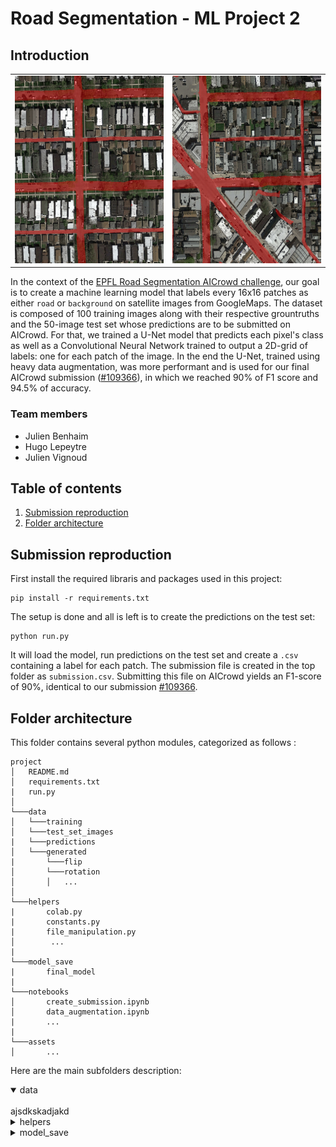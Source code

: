 # Road Segmentation - ML Project 2 

<!-- ## On the empirical comparison between a data-augmented U-Net and a patch-wise CNN -->

## Introduction

<table>
    <tr>
        <td>
            <img src="/assets/readme_img_1.png" width="300" height="300" />
        </td>
        <td>
            <img src="/assets/readme_img_2.png" width="300" height="300" />
        </td>
    </tr>
</table>

In the context of the [EPFL Road Segmentation AICrowd challenge](https://www.aicrowd.com/challenges/epfl-ml-road-segmentation), our goal is to create a machine learning model that labels every 16x16 patches as either `road` or `background` on satellite images from GoogleMaps. The dataset is composed of 100 training images along with their respective grountruths and the 50-image test set whose predictions are to be submitted on AICrowd. 
For that, we trained a U-Net model that predicts each pixel's class as well as a Convolutional Neural Network trained to output a 2D-grid of labels: one for each patch of the image. In the end the U-Net, trained using heavy data augmentation, was more performant and is used for our final AICrowd submission ([#109366](https://www.aicrowd.com/challenges/epfl-ml-road-segmentation/submissions/109366)), in which we reached 90% of F1 score and 94.5% of accuracy.

### Team members
* Julien Benhaim
* Hugo Lepeytre
* Julien Vignoud 

## Table of contents

1. [Submission reproduction](#submission-reproduction)
2. [Folder architecture](#folder-architecture)

## Submission reproduction

First install the required libraris and packages used in this project:
```
pip install -r requirements.txt
```
The setup is done and all is left is to create the predictions on the test set:
```
python run.py
```
It will load the model, run predictions on the test set and create a `.csv` containing a label for each patch.
The submission file is created in the top folder as `submission.csv`. Submitting this file on AICrowd yields an F1-score of 90%, identical to our submission [#109366](https://www.aicrowd.com/challenges/epfl-ml-road-segmentation/submissions/109366).

## Folder architecture

This folder contains several python modules, categorized as follows :
```
project
│   README.md
│   requirements.txt
|   run.py    
│
└───data
│   └───training
│   └───test_set_images
|   └───predictions
│   └───generated
|       └───flip
│       └───rotation
│       │   ...   
│   
└───helpers
|       colab.py
|       constants.py
|       file_manipulation.py
│        ...
|
└───model_save
|       final_model
|
└───notebooks
│       create_submission.ipynb
│       data_augmentation.ipynb
|       ...
|
└───assets
│       ...
```

Here are the main subfolders description:
<details open>
    <summary>data</summary>
    <br/>
    ajsdkskadjakd
</details>

<details>
    <summary>helpers</summary>
    <br>
    asdasda
</details>
<details>
    <summary>model_save</summary>
    <br>
    asdas
</details>